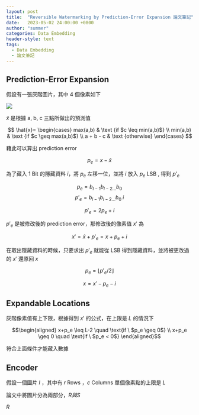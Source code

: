 ```yaml
---
layout: post
title:  "Reversible Watermarking by Prediction-Error Expansion 論文筆記"
date:   2023-05-02 24:00:00 +0800
author: "summer"
categories: Data Embedding
header-style: text
tags:
  - Data Embedding
  - 論文筆記
---
```


## Prediction-Error Expansion

假設有一張灰階圖片，其中 4 個像素如下

![ ]({{site.url}}/img/2023-5-2-Reversible-Watermarking-by-Prediction-Error-Expansion/01.png)

$\hat{x}$ 是根據 a, b, c 三點所做出的預測值

$$ \hat{x}=
    \begin{cases}
         max(a,b)
         & \text {if $c \leq min(a,b)$}
         \\
         min(a,b)
         & \text {if $c \geq max(a,b)$}
         \\
         a + b - c
         & \text {otherwise}
    \end{cases}
$$

藉此可以算出 prediction error

$$ p_e  = x - \hat{x} $$

為了藏入 1 Bit 的隱藏資料 *i*，將 $p_e$ 左移一位，並將 *i* 放入 $p_e$ LSB , 得到 $p'_e$

$$p_e = b_{l-1}b_{l-2...}b_0$$
$$p'_e = b_{l-1}b_{l-2...}b_0 \; i $$

$$p'_e = 2p_e + i $$

$p'_e$ 是被修改後的 prediction error，那修改後的像素值 $x'$ 為

$$ x' = \hat{x} + p'_e = x +p_e+i $$

在取出隱藏資料的時候，只要求出 $p'_e$ 就能從 LSB 得到隱藏資料，並將被更改過的 $x'$ 還原回 $x$

$$ p_e = \lfloor p'_e /2 \rfloor $$

$$ x = x' - p_e -i$$

## Expandable Locations

灰階像素值有上下限，根據得到 $x'$ 的公式，在上限是 $L$ 的情況下

$$\begin{aligned} x+p_e \leq L-2 \quad \text{if \ $p_e \geq 0$} \\  x+p_e \geq 0 \quad \text{if \ $p_e < 0$} \end{aligned}$$

符合上面條件才能藏入數據

## Encoder

假設一個圖片 $I$ ，其中有 $r$ Rows ，$c$ Columns 單個像素點的上限是 $L$

論文中將圖片分為兩部分，$R 與 S$

$R$

